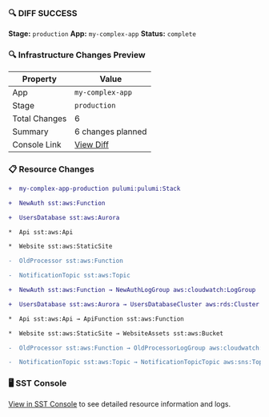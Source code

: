 ### 🔍 DIFF SUCCESS

**Stage:** `production`
**App:** `my-complex-app`
**Status:** `complete`

### 🔍 Infrastructure Changes Preview

| Property | Value |
|----------|-------|
| App | `my-complex-app` |
| Stage | `production` |
| Total Changes | 6 |
| Summary | 6 changes planned |
| Console Link | [View Diff](https://console.sst.dev/my-complex-app/production/diffs/xyz789) |

### 📋 Resource Changes

```diff
+  my-complex-app-production pulumi:pulumi:Stack

+  NewAuth sst:aws:Function

+  UsersDatabase sst:aws:Aurora

*  Api sst:aws:Api

*  Website sst:aws:StaticSite

-  OldProcessor sst:aws:Function

-  NotificationTopic sst:aws:Topic

+  NewAuth sst:aws:Function → NewAuthLogGroup aws:cloudwatch:LogGroup

+  UsersDatabase sst:aws:Aurora → UsersDatabaseCluster aws:rds:Cluster

*  Api sst:aws:Api → ApiFunction sst:aws:Function

*  Website sst:aws:StaticSite → WebsiteAssets sst:aws:Bucket

-  OldProcessor sst:aws:Function → OldProcessorLogGroup aws:cloudwatch:LogGroup

-  NotificationTopic sst:aws:Topic → NotificationTopicTopic aws:sns:Topic
```

### 🖥️ SST Console

[View in SST Console](https://console.sst.dev/my-complex-app/production/diffs/xyz789) to see detailed resource information and logs.
